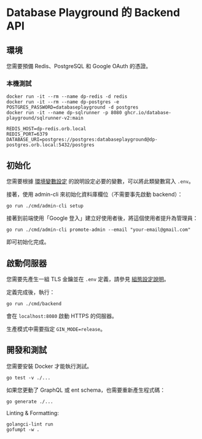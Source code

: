 # Database Playground 的 Backend API

## 環境

您需要預備 Redis、PostgreSQL 和 Google OAuth 的憑證。

### 本機測試

```shell
docker run -it --rm --name dp-redis -d redis
docker run -it --rm --name dp-postgres -e POSTGRES_PASSWORD=databaseplayground -d postgres
docker run -it --name dp-sqlrunner -p 8080 ghcr.io/database-playground/sqlrunner-v2:main
```

```env
REDIS_HOST=dp-redis.orb.local
REDIS_PORT=6379
DATABASE_URI=postgres://postgres:databaseplayground@dp-postgres.orb.local:5432/postgres
```

## 初始化

您需要根據 [環境變數設定](./docs/config.md) 的說明設定必要的變數，可以將此類變數寫入 `.env`。

接著，使用 admin-cli 來初始化資料庫欄位（不需要事先啟動 backend）：

```shell
go run ./cmd/admin-cli setup
```

接著到前端使用「Google 登入」建立好使用者後，將這個使用者提升為管理員：

```shell
go run ./cmd/admin-cli promote-admin --email "your-email@gmail.com"
```

即可初始化完成。

## 啟動伺服器

您需要先產生一組 TLS 金鑰並在 `.env` 定義，請參見 [組態設定說明](./docs/config.md)。

定義完成後，執行：

```shell
go run ./cmd/backend
```

會在 `localhost:8080` 啟動 HTTPS 的伺服器。

生產模式中需要指定 `GIN_MODE=release`。

## 開發和測試

您需要安裝 Docker 才能執行測試。

```shell
go test -v ./...
```

如果您更動了 GraphQL 或 ent schema，也需要重新產生程式碼：

```shell
go generate ./...
```

Linting & Formatting:

```shell
golangci-lint run
gofumpt -w .
```
